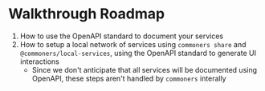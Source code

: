 # Walkthrough Roadmap 
1. How to use the OpenAPI standard to document your services
2. How to setup a local network of services using `commoners share` and `@commoners/local-services`, using the OpenAPI standard to generate UI interactions
    - Since we don't anticipate that all services will be documented using OpenAPI, these steps aren't handled by `commoners` interally